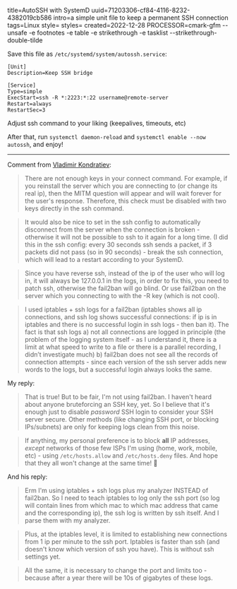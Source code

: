 title=AutoSSH with SystemD
uuid=71203306-cf84-4116-8232-4382019cb586
intro=a simple unit file to keep a permanent SSH connection
tags=Linux
style=
styles=
created=2022-12-28
PROCESSOR=cmark-gfm --unsafe -e footnotes -e table -e strikethrough -e tasklist --strikethrough-double-tilde

Save this file as `/etc/systemd/system/autossh.service`:
````
[Unit]
Description=Keep SSH bridge

[Service]
Type=simple
ExecStart=ssh -R *:2223:*:22 username@remote-server
Restart=always
RestartSec=3
````

Adjust ssh command to your liking (keepalives, timeouts, etc)

After that, run `systemctl daemon-reload` and `systemctl enable --now autossh`, and enjoy!

----

Comment from [Vladimir Kondratiev](https://github.com/Vladimir-Kondratiev):

> There are not enough keys in your connect command. For example, if you reinstall the server which you are connecting to (or change its real ip), then the MITM question will appear and will wait forever for the user's response. Therefore, this check must be disabled with two keys directly in the ssh command.

> It would also be nice to set in the ssh config to automatically disconnect from the server when the connection is broken - otherwise it will not be possible to ssh to it again for a long time. (I did this in the ssh config: every 30 seconds ssh sends a packet, if 3 packets did not pass (so in 90 seconds) - break the ssh connection, which will lead to a restart according to your SystemD.

> Since you have reverse ssh, instead of the ip of the user who will log in, it will always be 127.0.0.1 in the logs, in order to fix this, you need to patch ssh, otherwise the fail2ban will go blind. Or use fail2ban on the server which you connecting to with the -R key (which is not cool).

> I used iptables + ssh logs for a fail2ban (iptables shows all ip connections, and ssh log shows successful connections: if ip is in iptables and there is no successful login in ssh logs - then ban it). The fact is that ssh logs a) not all connections are logged in principle (the problem of the logging system itself - as I understand it, there is a limit at what speed to write to a file or there is a parallel recording, I didn’t investigate much) b) fail2ban does not see all the records of connection attempts - since each version of the ssh server adds new words to the logs, but a successful login always looks the same.

My reply:

> That is true! But to be fair, I'm not using fail2ban.
> I haven't heard about anyone bruteforcing an SSH key, yet.
> So I believe that it's enough just to disable _password_ SSH login to consider your SSH server secure.
> Other methods (like changing SSH port, or blocking IPs/subnets) are only for keeping logs clean from this noise.

> If anything, my personal preference is to block **all** IP addresses, _except_ networks of those few ISPs I'm using (home, work, mobile, etc) - using `/etc/hosts.allow` and `/etc/hosts.deny` files.
> And hope that they all won't change at the same time! 🙈

And his reply:

> Erm I'm using iptables + ssh logs plus my analyzer INSTEAD of fail2ban. So I need to teach iptables to log only the ssh port (so log will contain lines from which mac to which mac address that came and the corresponding ip), the ssh log is written by ssh itself. And I parse them with my analyzer.

> Plus, at the iptables level, it is limited to establishing new connections from 1 ip per minute to the ssh port. Iptables is faster than ssh (and doesn't know which version of ssh you have). This is without ssh settings yet.

> All the same, it is necessary to change the port and limits too - because after a year there will be 10s of gigabytes of these logs.
